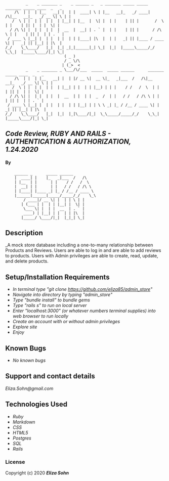              _    _ _______ _    _ ______ _   _ _______ _____ _____       _______ _____ ____  _   _
        /\  | |  | |__   __| |  | |  ____| \ | |__   __|_   _/ ____|   /\|__   __|_   _/ __ \| \ | |
       /  \ | |  | |  | |  | |__| | |__  |  \| |  | |    | || |       /  \  | |    | || |  | |  \| |
      / /\ \| |  | |  | |  |  __  |  __| | . ` |  | |    | || |      / /\ \ | |    | || |  | | . ` |
     / ____ \ |__| |  | |  | |  | | |____| |\  |  | |   _| || |____ / ____ \| |   _| || |__| | |\  |
    /_/    \_\____/   |_|  |_| _|_|______|_| \_|  |_|  |_____\_____/_/    \_\_|  |_____\____/|_| \_|
                              ( _ )                                                                 
                              / _ \/\                                                               
                             | (_>  <                                                               
             _    _ _______ _ \___/\/___  _____  _____ ______      _______ _____ ____  _   _        
        /\  | |  | |__   __| |  | |/ __ \|  __ \|_   _|___  /   /\|__   __|_   _/ __ \| \ | |       
       /  \ | |  | |  | |  | |__| | |  | | |__) | | |    / /   /  \  | |    | || |  | |  \| |       
      / /\ \| |  | |  | |  |  __  | |  | |  _  /  | |   / /   / /\ \ | |    | || |  | | . ` |       
     / ____ \ |__| |  | |  | |  | | |__| | | \ \ _| |_ / /__ / ____ \| |   _| || |__| | |\  |       
    /_/    \_\____/   |_|  |_|  |_|\____/|_|  \_\_____/_____/_/    \_\_|  |_____\____/|_| \_|       


## _Code Review, RUBY AND RAILS - AUTHENTICATION & AUTHORIZATION, 1.24.2020_



#### By

        ______ _      _____ ______         
        |  ____| |    |_   _|___  /   /\    
        | |__  | |      | |    / /   /  \   
        |  __| | |      | |   / /   / /\ \  
        | |____| |____ _| |_ / /__ / ____ \
        |______|______|_____/_____/_/    \_\
            / ____|/ __ \| |  | | \ | |      
           | (___ | |  | | |__| |  \| |      
            \___ \| |  | |  __  | . ` |      
            ____) | |__| | |  | | |\  |      
           |_____/ \____/|_|  |_|_| \_|      


## Description

_A mock store database including a one-to-many relationship between Products and Reviews. Users are able to log in and are able to add reviews to products. Users with Admin privileges are able to create, read, update, and delete products.

## Setup/Installation Requirements

* _In terminal type "git clone https://github.com/eliza85/admin_store"_
* _Navigate into directory by typing "admin_store"_
* _Type "bundle install" to bundle gems_
* _Type "rails s" to run on local server_
* _Enter "localhost:3000" (or whatever numbers terminal supplies) into web browser to run locally_
* _Create an account with or without admin privileges_
* _Explore site_
* _Enjoy_

## Known Bugs

* _No known bugs_

## Support and contact details

_Eliza.Sohn@gmail.com_

## Technologies Used

* _Ruby_
* _Markdown_
* _CSS_
* _HTML5_
* _Postgres_
* _SQL_
* _Rails_

### License


Copyright (c) 2020 **_Eliza Sohn_**
